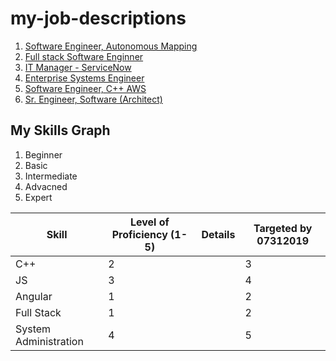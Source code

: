 # my-job-descriptions

 1. [Software Engineer, Autonomous Mapping](Software_Engineer-Autonomous_Mapping.md)
 2. [Full stack Software Enginner](Software_Engineer-Full_Stack.md)
 3. [IT Manager - ServiceNow](ITManager_ServiceNow.md)
 4. [Enterprise Systems Engineer](Enterprise_Systems_Engineer.md)
 5. [Software Engineer, C++ AWS](Software_Engineer_C++.md)
 6. [Sr. Engineer, Software (Architect)](Senior_Software_Engineer-Architect.md)


## My Skills Graph

1. Beginner
2. Basic
3. Intermediate
4. Advacned
5. Expert

| Skill | Level of Proficiency (1-5) | Details |Targeted by 07312019 |
| --- | --- | --- | --- |
| C++ | 2 | |3 |
| JS | 3 | | 4 | 
| Angular | 1 | | 2 |
| Full Stack | 1 | | 2 |
| System Administration | 4 | | 5 |
